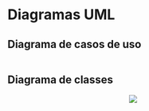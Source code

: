 # Diagramas UML
## Diagrama de casos de uso
<div align="center">
    <img src="" />
    <div height="2"></div>
</div>

## Diagrama de classes
<div align="center">
    <img src="https://github.com/PIM-TERCEIRO-SEMESTRE/Diagramas-UML/blob/main/Diagrama%20de%20Classe.png" />
    <div height="2"></div>
</div>
